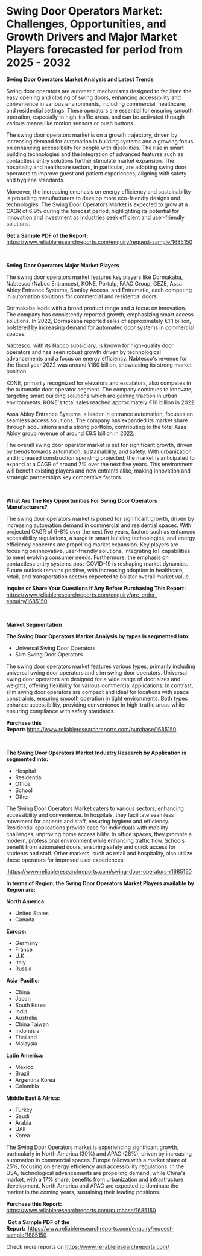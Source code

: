 <p><h1>Swing Door Operators Market: Challenges, Opportunities, and Growth Drivers and Major Market Players forecasted for period from 2025 - 2032</h1></p><p><strong>Swing Door Operators Market Analysis and Latest Trends</strong></p>
<p><p>Swing door operators are automatic mechanisms designed to facilitate the easy opening and closing of swing doors, enhancing accessibility and convenience in various environments, including commercial, healthcare, and residential settings. These operators are essential for ensuring smooth operation, especially in high-traffic areas, and can be activated through various means like motion sensors or push buttons.</p><p>The swing door operators market is on a growth trajectory, driven by increasing demand for automation in building systems and a growing focus on enhancing accessibility for people with disabilities. The rise in smart building technologies and the integration of advanced features such as contactless entry solutions further stimulate market expansion. The hospitality and healthcare sectors, in particular, are adopting swing door operators to improve guest and patient experiences, aligning with safety and hygiene standards.</p><p>Moreover, the increasing emphasis on energy efficiency and sustainability is propelling manufacturers to develop more eco-friendly designs and technologies. The Swing Door Operators Market is expected to grow at a CAGR of 6.9% during the forecast period, highlighting its potential for innovation and investment as industries seek efficient and user-friendly solutions.</p></p>
<p><strong>Get a Sample PDF of the Report:&nbsp;</strong> <a href="https://www.reliableresearchreports.com/enquiry/request-sample/1685150?utm_campaign=3383&utm_medium=2&utm_source=Github&utm_content=ia&utm_term=10042025&utm_id=swing-door-operators">https://www.reliableresearchreports.com/enquiry/request-sample/1685150</a></p>
<p>&nbsp;</p>
<p><strong>Swing Door Operators Major Market Players</strong></p>
<p><p>The swing door operators market features key players like Dormakaba, Nabtesco (Nabco Entrances), KONE, Portalp, FAAC Group, GEZE, Assa Abloy Entrance Systems, Stanley Access, and Entrematic, each competing in automation solutions for commercial and residential doors.</p><p>Dormakaba leads with a broad product range and a focus on innovation. The company has consistently reported growth, emphasizing smart access solutions. In 2022, Dormakaba reported sales of approximately €1.1 billion, bolstered by increasing demand for automated door systems in commercial spaces.</p><p>Nabtesco, with its Nabco subsidiary, is known for high-quality door operators and has seen robust growth driven by technological advancements and a focus on energy efficiency. Nabtesco's revenue for the fiscal year 2022 was around ¥180 billion, showcasing its strong market position.</p><p>KONE, primarily recognized for elevators and escalators, also competes in the automatic door operator segment. The company continues to innovate, targeting smart building solutions which are gaining traction in urban environments. KONE's total sales reached approximately €10 billion in 2022.</p><p>Assa Abloy Entrance Systems, a leader in entrance automation, focuses on seamless access solutions. The company has expanded its market share through acquisitions and a strong portfolio, contributing to the total Assa Abloy group revenue of around €9.5 billion in 2022.</p><p>The overall swing door operator market is set for significant growth, driven by trends towards automation, sustainability, and safety. With urbanization and increased construction spending projected, the market is anticipated to expand at a CAGR of around 7% over the next five years. This environment will benefit existing players and new entrants alike, making innovation and strategic partnerships key competitive factors.</p></p>
<p>&nbsp;</p>
<p><strong>What Are The Key Opportunities For Swing Door Operators Manufacturers?</strong></p>
<p><p>The swing door operators market is poised for significant growth, driven by increasing automation demand in commercial and residential spaces. With projected CAGR of 6-8% over the next five years, factors such as enhanced accessibility regulations, a surge in smart building technologies, and energy efficiency concerns are propelling market expansion. Key players are focusing on innovative, user-friendly solutions, integrating IoT capabilities to meet evolving consumer needs. Furthermore, the emphasis on contactless entry systems post-COVID-19 is reshaping market dynamics. Future outlook remains positive, with increasing adoption in healthcare, retail, and transportation sectors expected to bolster overall market value.</p></p>
<p><strong>Inquire or Share Your Questions If Any Before Purchasing This Report:</strong> <a href="https://www.reliableresearchreports.com/enquiry/pre-order-enquiry/1685150?utm_campaign=3383&utm_medium=2&utm_source=Github&utm_content=ia&utm_term=10042025&utm_id=swing-door-operators">https://www.reliableresearchreports.com/enquiry/pre-order-enquiry/1685150</a></p>
<p>&nbsp;</p>
<p><strong>Market Segmentation</strong></p>
<p><strong>The Swing Door Operators Market Analysis by types is segmented into:</strong></p>
<p><ul><li>Universal Swing Door Operators</li><li>Slim Swing Door Operators</li></ul></p>
<p><p>The swing door operators market features various types, primarily including universal swing door operators and slim swing door operators. Universal swing door operators are designed for a wide range of door sizes and weights, offering flexibility for various commercial applications. In contrast, slim swing door operators are compact and ideal for locations with space constraints, ensuring smooth operation in tight environments. Both types enhance accessibility, providing convenience in high-traffic areas while ensuring compliance with safety standards.</p></p>
<p><strong>Purchase this Report:&nbsp;</strong><a href="https://www.reliableresearchreports.com/purchase/1685150?utm_campaign=3383&utm_medium=2&utm_source=Github&utm_content=ia&utm_term=10042025&utm_id=swing-door-operators">https://www.reliableresearchreports.com/purchase/1685150</a></p>
<p>&nbsp;</p>
<p><strong>The Swing Door Operators Market Industry Research by Application is segmented into:</strong></p>
<p><ul><li>Hospital</li><li>Residential</li><li>Office</li><li>School</li><li>Other</li></ul></p>
<p><p>The Swing Door Operators Market caters to various sectors, enhancing accessibility and convenience. In hospitals, they facilitate seamless movement for patients and staff, ensuring hygiene and efficiency. Residential applications provide ease for individuals with mobility challenges, improving home accessibility. In office spaces, they promote a modern, professional environment while enhancing traffic flow. Schools benefit from automated doors, ensuring safety and quick access for students and staff. Other markets, such as retail and hospitality, also utilize these operators for improved user experiences.</p></p>
<p><a href="https://www.reliableresearchreports.com/swing-door-operators-r1685150?utm_campaign=3383&utm_medium=2&utm_source=Github&utm_content=ia&utm_term=10042025&utm_id=swing-door-operators">&nbsp;https://www.reliableresearchreports.com/swing-door-operators-r1685150</a></p>
<p><strong>In terms of Region, the Swing Door Operators Market Players available by Region are:</strong></p>
<p>
    <p> <strong> North America: </strong>
        <ul>
            <li>United States</li>
            <li>Canada</li>
        </ul>
        </p> 
    <p> <strong> Europe: </strong>
        <ul>
            <li>Germany</li>
            <li>France</li>
            <li>U.K.</li>
            <li>Italy</li>
            <li>Russia</li>
        </ul>
        </p> 
    <p> <strong> Asia-Pacific: </strong>
        <ul>
            <li>China</li>
            <li>Japan</li>
            <li>South Korea</li>
            <li>India</li>
            <li>Australia</li>
            <li>China Taiwan</li>
            <li>Indonesia</li>
            <li>Thailand</li>
            <li>Malaysia</li>
        </ul>
        </p> 
    <p> <strong> Latin America: </strong>
        <ul>
            <li>Mexico</li>
            <li>Brazil</li>
            <li>Argentina Korea</li>
            <li>Colombia</li>
        </ul>
        </p> 
    <p> <strong> Middle East & Africa: </strong>
        <ul>
            <li>Turkey</li>
            <li>Saudi</li>
            <li>Arabia</li>
            <li>UAE</li>
            <li>Korea</li>
        </ul>
    </p>
    </p>
<p><p>The Swing Door Operators market is experiencing significant growth, particularly in North America (30%) and APAC (28%), driven by increasing automation in commercial spaces. Europe follows with a market share of 25%, focusing on energy efficiency and accessibility regulations. In the USA, technological advancements are propelling demand, while China's market, with a 17% share, benefits from urbanization and infrastructure development. North America and APAC are expected to dominate the market in the coming years, sustaining their leading positions.</p></p>
<p><strong>Purchase this Report: </strong><a href="https://www.reliableresearchreports.com/purchase/1685150?utm_campaign=3383&utm_medium=2&utm_source=Github&utm_content=ia&utm_term=10042025&utm_id=swing-door-operators">https://www.reliableresearchreports.com/purchase/1685150</a></p>
<p>&nbsp;<strong>Get a Sample PDF of the Report:&nbsp;&nbsp;</strong><a href="https://www.reliableresearchreports.com/enquiry/request-sample/1685150?utm_campaign=3383&utm_medium=2&utm_source=Github&utm_content=ia&utm_term=10042025&utm_id=swing-door-operators">https://www.reliableresearchreports.com/enquiry/request-sample/1685150</a></p>
<p><strong></strong></p>
<p>Check more reports on <a href="https://www.reliableresearchreports.com/?utm_campaign=3383&utm_medium=2&utm_source=Github&utm_content=ia&utm_term=10042025&utm_id=swing-door-operators">https://www.reliableresearchreports.com/</a></p>